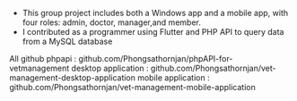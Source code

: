 - This group project includes both a Windows app and a mobile app, with four roles: admin, doctor, manager,and member.
- I contributed as a programmer using Flutter and PHP API to query data from a MySQL database

All github
phpapi : github.com/Phongsathornjan/phpAPI-for-vetmanagement
desktop application : github.com/Phongsathornjan/vet-management-desktop-application
mobile application : github.com/Phongsathornjan/vet-management-mobile-application
